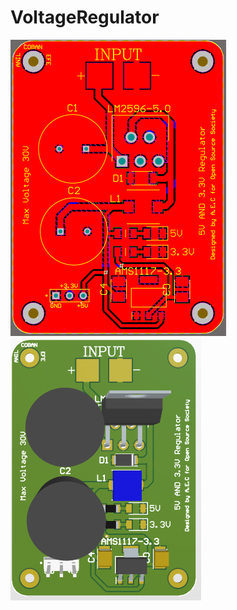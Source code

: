 # VoltageRegulator

![discrption](https://github.com/dh1p-dev/VoltageRegulator/blob/master/5Vor3.3Vpcb.PNG?raw=true)
![discrption](https://raw.githubusercontent.com/dh1p-dev/VoltageRegulator/master/5Vor3.3V.PNG)
